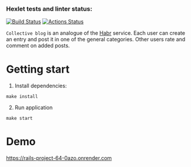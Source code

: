 ### Hexlet tests and linter status:
[![Build Status](https://github.com/Suban05/rails-project-64/workflows/CI/badge.svg)](https://github.com/Suban05/rails-project-64/actions)
[![Actions Status](https://github.com/Suban05/rails-project-64/actions/workflows/hexlet-check.yml/badge.svg)](https://github.com/Suban05/rails-project-64/actions)


`Collective blog` is an analogue of the [Habr](https://habr.com/) service. Each user can create an entry and post it in one of the general categories. Other users rate and comment on added posts.

# Getting start

1. Install dependencies:

```
make install
```

2. Run application

```
make start
```

# Demo

https://rails-project-64-0azo.onrender.com